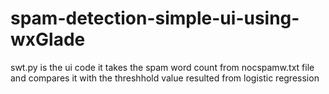 # spam-detection-simple-ui-using-wxGlade
swt.py is the ui code
it takes the spam word count from nocspamw.txt file and compares it with the threshhold value resulted from logistic regression

